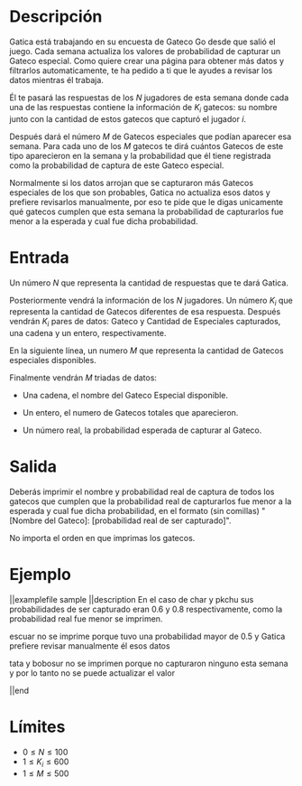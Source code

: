 # Descripción

Gatica está trabajando en su encuesta de Gateco Go desde que salió el juego. Cada semana actualiza los valores de probabilidad de capturar un Gateco especial. Como quiere crear una página para obtener más datos y filtrarlos automaticamente, te ha pedido a ti que le ayudes a revisar los datos mientras él trabaja.

Él te pasará las respuestas de los $N$ jugadores de esta semana donde cada una de las respuestas contiene la información de $K_i$ gatecos: su nombre junto con la cantidad de estos gatecos que capturó el jugador $i$.

Después dará el número $M$ de Gatecos especiales que podían aparecer esa semana. Para cada uno de los $M$ gatecos te dirá cuántos Gatecos de este tipo aparecieron en la semana y la probabilidad que él tiene registrada como la probabilidad de captura de este Gateco especial.

Normalmente si los datos arrojan que se capturaron más Gatecos especiales de los que son probables, Gatica no actualiza esos datos y prefiere revisarlos manualmente, por eso te pide que le digas unicamente qué gatecos cumplen que esta semana la probabilidad de capturarlos fue menor a la esperada y cual fue dicha probabilidad.

# Entrada

Un número $N$ que representa la cantidad de respuestas que te dará Gatica.

Posteriormente vendrá la información de los $N$ jugadores. Un número $K_i$ que representa la cantidad de Gatecos diferentes de esa respuesta. Después vendrán $K_i$ pares de datos: Gateco y Cantidad de Especiales capturados, una cadena y un entero, respectivamente.

En la siguiente línea, un numero $M$ que representa la cantidad de Gatecos especiales disponibles.

Finalmente vendrán $M$ triadas de datos:

- Una cadena, el nombre del Gateco Especial disponible.

- Un entero, el numero de Gatecos totales que aparecieron.

- Un número real, la probabilidad esperada de capturar al Gateco.

# Salida

Deberás imprimir el nombre y probabilidad real de captura de todos los gatecos que cumplen que la probabilidad real de capturarlos fue menor a la esperada y cual fue dicha probabilidad, en el formato (sin comillas) "[Nombre del Gateco]: [probabilidad real de ser capturado]".

No importa el orden en que imprimas los gatecos.

# Ejemplo

||examplefile
sample
||description
En el caso de char y pkchu sus probabilidades de ser capturado eran 0.6 y 0.8 respectivamente, como la probabilidad real fue menor se imprimen.

escuar no se imprime porque tuvo una probabilidad mayor de 0.5 y Gatica prefiere revisar manualmente él esos datos

tata y bobosur no se imprimen porque no capturaron ninguno esta semana y por lo tanto no se puede actualizar el valor

||end

# Límites

- $0 \leq N \leq 100$
- $1 \leq K_i \leq 600$
- $1 \leq M \leq 500$